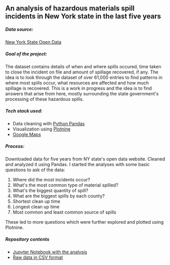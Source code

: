 ## An analysis of hazardous materials spill incidents in New York state in the last five years


##### Data source: 
[New York State Open Data](https://data.ny.gov/Energy-Environment/Spill-Incidents/u44d-k5fk)

##### Goal of the project: 
The dataset contains details of when and where spills occured, time taken to close the incident on file and amount of spillage recovered, if any. The idea is to look through the dataset of over 61,000 entries to find patterns in where most spills occur, what resources are affected and how much spillage is recovered. This is a work in progress and the idea is to find answers that arise from here, mostly surrounding the state government's processing of these hazardous spills.

##### Tech stack used:
- Data cleaning with [Python Pandas]("https://pandas.pydata.org/")
- Visualization using [Plotnine]("https://plotnine.readthedocs.io/en/stable/")
- [Google Maps]("https://maps.google.com/")

##### Process:
Downloaded data for five years from NY state's open data website. Cleaned and analyzed it using Pandas. I started the analyses with some basic questions to ask of the data:
1. Where did the most incidents occur?
2. What's the most common type of material spilled?
3. What's the biggest quantity of spill?
4. What are the biggest spills by each county?
5. Shortest clean up time
6. Longest clean up time
7. Most common and least common source of spills

These led to more questions which were further explored and plotted using Plotnine.

##### Repository contents
- [Jupyter Notebook with the analysis](https://github.com/areenaarora/ny-spills/blob/main/spill-data-five-years.ipynb)
- [Raw data in CSV format](https://github.com/areenaarora/ny-spills/blob/main/five-years-spill_incidents.csv)